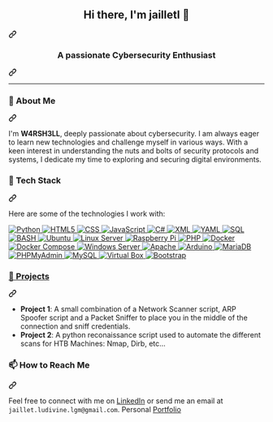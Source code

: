 <article class="markdown-body entry-content container-lg f5" itemprop="text">
  <div class="markdown-heading" dir="auto">
    <h1 align="center" class="heading-element" dir="auto">Hi there, I'm jailletl 🐚</h1>
    <a id="user-content-hi-there-im-jailletl-" class="anchor" aria-label="Permalink: Hi there, I'm jailletl 🐚" href="#hi-there-im-jailletl-">
      <svg class="octicon octicon-link" viewBox="0 0 16 16" version="1.1" width="16" height="16" aria-hidden="true"><path d="m7.775 3.275 1.25-1.25a3.5 3.5 0 1 1 4.95 4.95l-2.5 2.5a3.5 3.5 0 0 1-4.95 0 .751.751 0 0 1 .018-1.042.751.751 0 0 1 1.042-.018 1.998 1.998 0 0 0 2.83 0l2.5-2.5a2.002 2.002 0 0 0-2.83-2.83l-1.25 1.25a.751.751 0 0 1-1.042-.018.751.751 0 0 1-.018-1.042Zm-4.69 9.64a1.998 1.998 0 0 0 2.83 0l1.25-1.25a.751.751 0 0 1 1.042.018.751.751 0 0 1 .018 1.042l-1.25 1.25a3.5 3.5 0 1 1-4.95-4.95l2.5-2.5a3.5 3.5 0 0 1 4.95 0 .751.751 0 0 1-.018 1.042.751.751 0 0 1-1.042.018 1.998 1.998 0 0 0-2.83 0l-2.5 2.5a1.998 1.998 0 0 0 0 2.83Z"></path></svg>
    </a>
  </div>
<div class="markdown-heading" dir="auto">
  <h3 align="center" class="heading-element" dir="auto">A passionate Cybersecurity Enthusiast</h3>
  <a id="user-content-a-passionate-cybersecurity-enthusiast" class="anchor" aria-label="Permalink: A passionate Cybersecurity Enthusiast" href="#a-passionate-cybersecurity-enthusiast">
    <svg class="octicon octicon-link" viewBox="0 0 16 16" version="1.1" width="16" height="16" aria-hidden="true"><path d="m7.775 3.275 1.25-1.25a3.5 3.5 0 1 1 4.95 4.95l-2.5 2.5a3.5 3.5 0 0 1-4.95 0 .751.751 0 0 1 .018-1.042.751.751 0 0 1 1.042-.018 1.998 1.998 0 0 0 2.83 0l2.5-2.5a2.002 2.002 0 0 0-2.83-2.83l-1.25 1.25a.751.751 0 0 1-1.042-.018.751.751 0 0 1-.018-1.042Zm-4.69 9.64a1.998 1.998 0 0 0 2.83 0l1.25-1.25a.751.751 0 0 1 1.042.018.751.751 0 0 1 .018 1.042l-1.25 1.25a3.5 3.5 0 1 1-4.95-4.95l2.5-2.5a3.5 3.5 0 0 1 4.95 0 .751.751 0 0 1-.018 1.042.751.751 0 0 1-1.042.018 1.998 1.998 0 0 0-2.83 0l-2.5 2.5a1.998 1.998 0 0 0 0 2.83Z"></path></svg>
  </a>
</div>
<hr>
<div class="markdown-heading" dir="auto">
  <h3 class="heading-element" dir="auto">🌱 About Me</h3>
  <a id="user-content--about-me" class="anchor" aria-label="Permalink: 🌱 About Me" href="#-about-me">
    <svg class="octicon octicon-link" viewBox="0 0 16 16" version="1.1" width="16" height="16" aria-hidden="true"><path d="m7.775 3.275 1.25-1.25a3.5 3.5 0 1 1 4.95 4.95l-2.5 2.5a3.5 3.5 0 0 1-4.95 0 .751.751 0 0 1 .018-1.042.751.751 0 0 1 1.042-.018 1.998 1.998 0 0 0 2.83 0l2.5-2.5a2.002 2.002 0 0 0-2.83-2.83l-1.25 1.25a.751.751 0 0 1-1.042-.018.751.751 0 0 1-.018-1.042Zm-4.69 9.64a1.998 1.998 0 0 0 2.83 0l1.25-1.25a.751.751 0 0 1 1.042.018.751.751 0 0 1 .018 1.042l-1.25 1.25a3.5 3.5 0 1 1-4.95-4.95l2.5-2.5a3.5 3.5 0 0 1 4.95 0 .751.751 0 0 1-.018 1.042.751.751 0 0 1-1.042.018 1.998 1.998 0 0 0-2.83 0l-2.5 2.5a1.998 1.998 0 0 0 0 2.83Z"></path></svg>
  </a>
</div>
<p dir="auto">I'm <strong>W4RSH3LL</strong>, deeply passionate about cybersecurity. I am always eager to learn new technologies and challenge myself in various ways. With a keen interest in understanding the nuts and bolts of security protocols and systems, I dedicate my time to exploring and securing digital environments.</p>
  
<div class="markdown-heading" dir="auto">
  <h3 class="heading-element" dir="auto">💼 Tech Stack</h3>
  <a id="user-content--tech-stack" class="anchor" aria-label="Permalink: 💼 Tech Stack" href="#-tech-stack">
    <svg class="octicon octicon-link" viewBox="0 0 16 16" version="1.1" width="16" height="16" aria-hidden="true"><path d="m7.775 3.275 1.25-1.25a3.5 3.5 0 1 1 4.95 4.95l-2.5 2.5a3.5 3.5 0 0 1-4.95 0 .751.751 0 0 1 .018-1.042.751.751 0 0 1 1.042-.018 1.998 1.998 0 0 0 2.83 0l2.5-2.5a2.002 2.002 0 0 0-2.83-2.83l-1.25 1.25a.751.751 0 0 1-1.042-.018.751.751 0 0 1-.018-1.042Zm-4.69 9.64a1.998 1.998 0 0 0 2.83 0l1.25-1.25a.751.751 0 0 1 1.042.018.751.751 0 0 1 .018 1.042l-1.25 1.25a3.5 3.5 0 1 1-4.95-4.95l2.5-2.5a3.5 3.5 0 0 1 4.95 0 .751.751 0 0 1-.018 1.042.751.751 0 0 1-1.042.018 1.998 1.998 0 0 0-2.83 0l-2.5 2.5a1.998 1.998 0 0 0 0 2.83Z"></path></svg>
  </a>
</div>
<p dir="auto">Here are some of the technologies I work with:</p>
<p dir="auto"><a target="_blank" rel="noopener noreferrer nofollow" href="https://camo.githubusercontent.com/55e4079e69ec5d8246620ecff24ed093877ab0f9011e71d8dec0a2c460c886ab/68747470733a2f2f696d672e736869656c64732e696f2f62616467652f507974686f6e2d3337373641423f7374796c653d666f722d7468652d6261646765266c6f676f3d707974686f6e266c6f676f436f6c6f723d7768697465">
  <img src="https://camo.githubusercontent.com/55e4079e69ec5d8246620ecff24ed093877ab0f9011e71d8dec0a2c460c886ab/68747470733a2f2f696d672e736869656c64732e696f2f62616467652f507974686f6e2d3337373641423f7374796c653d666f722d7468652d6261646765266c6f676f3d707974686f6e266c6f676f436f6c6f723d7768697465" alt="Python" data-canonical-src="https://img.shields.io/badge/Python-3776AB?style=for-the-badge&amp;logo=python&amp;logoColor=white" style="max-width: 100%;">
</a>
<a target="_blank" rel="noopener noreferrer nofollow" href="https://camo.githubusercontent.com/bfe6a48836e87b13a16f1f56f88fee428475c2ac29247992ec9b8bcc7154f881/68747470733a2f2f696d672e736869656c64732e696f2f62616467652f48544d4c352d4533344632363f7374796c653d666f722d7468652d6261646765266c6f676f3d68746d6c35266c6f676f436f6c6f723d7768697465">
  <img src="https://camo.githubusercontent.com/bfe6a48836e87b13a16f1f56f88fee428475c2ac29247992ec9b8bcc7154f881/68747470733a2f2f696d672e736869656c64732e696f2f62616467652f48544d4c352d4533344632363f7374796c653d666f722d7468652d6261646765266c6f676f3d68746d6c35266c6f676f436f6c6f723d7768697465" alt="HTML5" data-canonical-src="https://img.shields.io/badge/HTML5-E34F26?style=for-the-badge&amp;logo=html5&amp;logoColor=white" style="max-width: 100%;">
</a>
<a target="_blank" rel="noopener noreferrer nofollow" href="https://camo.githubusercontent.com/e81632a0d432b310927ef89734915f946e84369709d10894c7fa78501c7d68ac/68747470733a2f2f696d672e736869656c64732e696f2f62616467652f4353532d3135373242363f7374796c653d666f722d7468652d6261646765266c6f676f3d63737333266c6f676f436f6c6f723d7768697465">
  <img src="https://camo.githubusercontent.com/e81632a0d432b310927ef89734915f946e84369709d10894c7fa78501c7d68ac/68747470733a2f2f696d672e736869656c64732e696f2f62616467652f4353532d3135373242363f7374796c653d666f722d7468652d6261646765266c6f676f3d63737333266c6f676f436f6c6f723d7768697465" alt="CSS" data-canonical-src="https://img.shields.io/badge/CSS-1572B6?style=for-the-badge&amp;logo=css3&amp;logoColor=white" style="max-width: 100%;">
</a>
<a target="_blank" rel="noopener noreferrer nofollow" href="https://camo.githubusercontent.com/84372c7d2f1a7308844360ecad82d49b3f6cbc068a0c5e31aeea6ca5344b77ba/68747470733a2f2f696d672e736869656c64732e696f2f62616467652f4a6176615363726970742d4637444631453f7374796c653d666f722d7468652d6261646765266c6f676f3d6a617661736372697074266c6f676f436f6c6f723d626c61636b">
  <img src="https://camo.githubusercontent.com/84372c7d2f1a7308844360ecad82d49b3f6cbc068a0c5e31aeea6ca5344b77ba/68747470733a2f2f696d672e736869656c64732e696f2f62616467652f4a6176615363726970742d4637444631453f7374796c653d666f722d7468652d6261646765266c6f676f3d6a617661736372697074266c6f676f436f6c6f723d626c61636b" alt="JavaScript" data-canonical-src="https://img.shields.io/badge/JavaScript-F7DF1E?style=for-the-badge&amp;logo=javascript&amp;logoColor=black" style="max-width: 100%;">
</a>
<a target="_blank" rel="noopener noreferrer nofollow" href="https://camo.githubusercontent.com/20b9177e58a90fa0d7b42200f157f22089e4ae9f781ed98293d1de3b69486590/68747470733a2f2f696d672e736869656c64732e696f2f62616467652f432532332d3233393132303f7374796c653d666f722d7468652d6261646765266c6f676f3d632d7368617270266c6f676f436f6c6f723d7768697465">
  <img src="https://camo.githubusercontent.com/20b9177e58a90fa0d7b42200f157f22089e4ae9f781ed98293d1de3b69486590/68747470733a2f2f696d672e736869656c64732e696f2f62616467652f432532332d3233393132303f7374796c653d666f722d7468652d6261646765266c6f676f3d632d7368617270266c6f676f436f6c6f723d7768697465" alt="C#" data-canonical-src="https://img.shields.io/badge/C%23-239120?style=for-the-badge&amp;logo=c-sharp&amp;logoColor=white" style="max-width: 100%;">
</a>
<a target="_blank" rel="noopener noreferrer nofollow" href="https://camo.githubusercontent.com/716239c187b9c3e2d6c4c9f04837822fc07ac0bd0cc90c562b345b20587fea41/68747470733a2f2f696d672e736869656c64732e696f2f62616467652f584d4c2d3030373742353f7374796c653d666f722d7468652d6261646765266c6f676f3d786d6c266c6f676f436f6c6f723d7768697465">
  <img src="https://camo.githubusercontent.com/716239c187b9c3e2d6c4c9f04837822fc07ac0bd0cc90c562b345b20587fea41/68747470733a2f2f696d672e736869656c64732e696f2f62616467652f584d4c2d3030373742353f7374796c653d666f722d7468652d6261646765266c6f676f3d786d6c266c6f676f436f6c6f723d7768697465" alt="XML" data-canonical-src="https://img.shields.io/badge/XML-0077B5?style=for-the-badge&amp;logo=xml&amp;logoColor=white" style="max-width: 100%;">
</a>
<a target="_blank" rel="noopener noreferrer nofollow" href="https://camo.githubusercontent.com/245e69ce454c725ab6504342a4662ee67379bd11d1afea843036a25172a395ba/68747470733a2f2f696d672e736869656c64732e696f2f62616467652f59414d4c2d3042304331303f7374796c653d666f722d7468652d6261646765266c6f676f3d79616d6c266c6f676f436f6c6f723d7768697465">
  <img src="https://camo.githubusercontent.com/245e69ce454c725ab6504342a4662ee67379bd11d1afea843036a25172a395ba/68747470733a2f2f696d672e736869656c64732e696f2f62616467652f59414d4c2d3042304331303f7374796c653d666f722d7468652d6261646765266c6f676f3d79616d6c266c6f676f436f6c6f723d7768697465" alt="YAML" data-canonical-src="https://img.shields.io/badge/YAML-0B0C10?style=for-the-badge&amp;logo=yaml&amp;logoColor=white" style="max-width: 100%;">
</a>
<a target="_blank" rel="noopener noreferrer nofollow" href="https://camo.githubusercontent.com/9088c72fb136a96a8290340374660363570d7eb2d38126cab54415ab9b68c050/68747470733a2f2f696d672e736869656c64732e696f2f62616467652f53514c2d3434373941313f7374796c653d666f722d7468652d6261646765266c6f676f3d6d7973716c266c6f676f436f6c6f723d7768697465">
  <img src="https://camo.githubusercontent.com/9088c72fb136a96a8290340374660363570d7eb2d38126cab54415ab9b68c050/68747470733a2f2f696d672e736869656c64732e696f2f62616467652f53514c2d3434373941313f7374796c653d666f722d7468652d6261646765266c6f676f3d6d7973716c266c6f676f436f6c6f723d7768697465" alt="SQL" data-canonical-src="https://img.shields.io/badge/SQL-4479A1?style=for-the-badge&amp;logo=mysql&amp;logoColor=white" style="max-width: 100%;">
</a>
<a target="_blank" rel="noopener noreferrer nofollow" href="https://camo.githubusercontent.com/39a5645f57ed6362b500f5a2c4c9de9fd97254d7350183c912dcab82e73ed303/68747470733a2f2f696d672e736869656c64732e696f2f62616467652f424153482d3445414132353f7374796c653d666f722d7468652d6261646765266c6f676f3d676e752d62617368266c6f676f436f6c6f723d7768697465">
  <img src="https://camo.githubusercontent.com/39a5645f57ed6362b500f5a2c4c9de9fd97254d7350183c912dcab82e73ed303/68747470733a2f2f696d672e736869656c64732e696f2f62616467652f424153482d3445414132353f7374796c653d666f722d7468652d6261646765266c6f676f3d676e752d62617368266c6f676f436f6c6f723d7768697465" alt="BASH" data-canonical-src="https://img.shields.io/badge/BASH-4EAA25?style=for-the-badge&amp;logo=gnu-bash&amp;logoColor=white" style="max-width: 100%;">
</a>
<a target="_blank" rel="noopener noreferrer nofollow" href="https://camo.githubusercontent.com/b51b672b44d8445dbcc388e0beb6122800b2620264b029c1d0d985f94f6e9732/68747470733a2f2f696d672e736869656c64732e696f2f62616467652f5562756e74752d4539353432303f7374796c653d666f722d7468652d6261646765266c6f676f3d7562756e7475266c6f676f436f6c6f723d7768697465">
  <img src="https://camo.githubusercontent.com/b51b672b44d8445dbcc388e0beb6122800b2620264b029c1d0d985f94f6e9732/68747470733a2f2f696d672e736869656c64732e696f2f62616467652f5562756e74752d4539353432303f7374796c653d666f722d7468652d6261646765266c6f676f3d7562756e7475266c6f676f436f6c6f723d7768697465" alt="Ubuntu" data-canonical-src="https://img.shields.io/badge/Ubuntu-E95420?style=for-the-badge&amp;logo=ubuntu&amp;logoColor=white" style="max-width: 100%;">
</a>
<a target="_blank" rel="noopener noreferrer nofollow" href="https://camo.githubusercontent.com/4828ff72dfb08b8795218e349767094bded8779e0c3732c5bc25c3f1cd7d5bca/68747470733a2f2f696d672e736869656c64732e696f2f62616467652f4c696e75785f5365727665722d4643433632343f7374796c653d666f722d7468652d6261646765266c6f676f3d6c696e7578266c6f676f436f6c6f723d626c61636b">
  <img src="https://camo.githubusercontent.com/4828ff72dfb08b8795218e349767094bded8779e0c3732c5bc25c3f1cd7d5bca/68747470733a2f2f696d672e736869656c64732e696f2f62616467652f4c696e75785f5365727665722d4643433632343f7374796c653d666f722d7468652d6261646765266c6f676f3d6c696e7578266c6f676f436f6c6f723d626c61636b" alt="Linux Server" data-canonical-src="https://img.shields.io/badge/Linux_Server-FCC624?style=for-the-badge&amp;logo=linux&amp;logoColor=black" style="max-width: 100%;">
</a>
<a target="_blank" rel="noopener noreferrer nofollow" href="https://camo.githubusercontent.com/b1d3e63e6444fd7f7fa393bf314df58477581d778b7914658503ec664c8096dc/68747470733a2f2f696d672e736869656c64732e696f2f62616467652f5261737062657272795f50692d4132323834363f7374796c653d666f722d7468652d6261646765266c6f676f3d7261737062657272792d7069266c6f676f436f6c6f723d7768697465">
  <img src="https://camo.githubusercontent.com/b1d3e63e6444fd7f7fa393bf314df58477581d778b7914658503ec664c8096dc/68747470733a2f2f696d672e736869656c64732e696f2f62616467652f5261737062657272795f50692d4132323834363f7374796c653d666f722d7468652d6261646765266c6f676f3d7261737062657272792d7069266c6f676f436f6c6f723d7768697465" alt="Raspberry Pi" data-canonical-src="https://img.shields.io/badge/Raspberry_Pi-A22846?style=for-the-badge&amp;logo=raspberry-pi&amp;logoColor=white" style="max-width: 100%;">
</a>
<a target="_blank" rel="noopener noreferrer nofollow" href="https://camo.githubusercontent.com/81521ffdf464b6ccf96d80afb03d73edac19d56d28ee212174d802bbf47ad146/68747470733a2f2f696d672e736869656c64732e696f2f62616467652f5048502d3737374242343f7374796c653d666f722d7468652d6261646765266c6f676f3d706870266c6f676f436f6c6f723d7768697465">
  <img src="https://camo.githubusercontent.com/81521ffdf464b6ccf96d80afb03d73edac19d56d28ee212174d802bbf47ad146/68747470733a2f2f696d672e736869656c64732e696f2f62616467652f5048502d3737374242343f7374796c653d666f722d7468652d6261646765266c6f676f3d706870266c6f676f436f6c6f723d7768697465" alt="PHP" data-canonical-src="https://img.shields.io/badge/PHP-777BB4?style=for-the-badge&amp;logo=php&amp;logoColor=white" style="max-width: 100%;">
</a>
<a target="_blank" rel="noopener noreferrer nofollow" href="https://camo.githubusercontent.com/cab240f85acd73c8eca7b1f3b8bb06ef0c4357e99f29b0c71f7d6e621909b32c/68747470733a2f2f696d672e736869656c64732e696f2f62616467652f446f636b65722d3234393645443f7374796c653d666f722d7468652d6261646765266c6f676f3d646f636b6572266c6f676f436f6c6f723d7768697465">
  <img src="https://camo.githubusercontent.com/cab240f85acd73c8eca7b1f3b8bb06ef0c4357e99f29b0c71f7d6e621909b32c/68747470733a2f2f696d672e736869656c64732e696f2f62616467652f446f636b65722d3234393645443f7374796c653d666f722d7468652d6261646765266c6f676f3d646f636b6572266c6f676f436f6c6f723d7768697465" alt="Docker" data-canonical-src="https://img.shields.io/badge/Docker-2496ED?style=for-the-badge&amp;logo=docker&amp;logoColor=white" style="max-width: 100%;">
</a>
<a target="_blank" rel="noopener noreferrer nofollow" href="https://camo.githubusercontent.com/72e3632cf32f9d5118615a87d8d00d965faf1435c53d44b432e4fa5770dfbf7f/68747470733a2f2f696d672e736869656c64732e696f2f62616467652f446f636b65725f436f6d706f73652d3234393645443f7374796c653d666f722d7468652d6261646765266c6f676f3d646f636b6572266c6f676f436f6c6f723d7768697465">
  <img src="https://camo.githubusercontent.com/72e3632cf32f9d5118615a87d8d00d965faf1435c53d44b432e4fa5770dfbf7f/68747470733a2f2f696d672e736869656c64732e696f2f62616467652f446f636b65725f436f6d706f73652d3234393645443f7374796c653d666f722d7468652d6261646765266c6f676f3d646f636b6572266c6f676f436f6c6f723d7768697465" alt="Docker Compose" data-canonical-src="https://img.shields.io/badge/Docker_Compose-2496ED?style=for-the-badge&amp;logo=docker&amp;logoColor=white" style="max-width: 100%;">
</a>
<a target="_blank" rel="noopener noreferrer nofollow" href="https://camo.githubusercontent.com/b611f0de8701a9d6fa195a35dfaab1dacd9442da5826194db94ebd99e194ddfe/68747470733a2f2f696d672e736869656c64732e696f2f62616467652f57696e646f77735f5365727665722d3030373844343f7374796c653d666f722d7468652d6261646765266c6f676f3d77696e646f7773266c6f676f436f6c6f723d7768697465">
  <img src="https://camo.githubusercontent.com/b611f0de8701a9d6fa195a35dfaab1dacd9442da5826194db94ebd99e194ddfe/68747470733a2f2f696d672e736869656c64732e696f2f62616467652f57696e646f77735f5365727665722d3030373844343f7374796c653d666f722d7468652d6261646765266c6f676f3d77696e646f7773266c6f676f436f6c6f723d7768697465" alt="Windows Server" data-canonical-src="https://img.shields.io/badge/Windows_Server-0078D4?style=for-the-badge&amp;logo=windows&amp;logoColor=white" style="max-width: 100%;">
</a>
<a target="_blank" rel="noopener noreferrer nofollow" href="https://camo.githubusercontent.com/66026fda6609a765046d4031f4be576ead172d7852e9966d84feae175fa246dd/68747470733a2f2f696d672e736869656c64732e696f2f62616467652f4170616368652d4432323132383f7374796c653d666f722d7468652d6261646765266c6f676f3d617061636865266c6f676f436f6c6f723d7768697465">
  <img src="https://camo.githubusercontent.com/66026fda6609a765046d4031f4be576ead172d7852e9966d84feae175fa246dd/68747470733a2f2f696d672e736869656c64732e696f2f62616467652f4170616368652d4432323132383f7374796c653d666f722d7468652d6261646765266c6f676f3d617061636865266c6f676f436f6c6f723d7768697465" alt="Apache" data-canonical-src="https://img.shields.io/badge/Apache-D22128?style=for-the-badge&amp;logo=apache&amp;logoColor=white" style="max-width: 100%;">
</a>
<a target="_blank" rel="noopener noreferrer nofollow" href="https://camo.githubusercontent.com/8501aea187c509d70640bb995ad13766f9eb5e1d3d4097acb39480be1c084439/68747470733a2f2f696d672e736869656c64732e696f2f62616467652f41726475696e6f2d3030393739443f7374796c653d666f722d7468652d6261646765266c6f676f3d61726475696e6f266c6f676f436f6c6f723d7768697465">
  <img src="https://camo.githubusercontent.com/8501aea187c509d70640bb995ad13766f9eb5e1d3d4097acb39480be1c084439/68747470733a2f2f696d672e736869656c64732e696f2f62616467652f41726475696e6f2d3030393739443f7374796c653d666f722d7468652d6261646765266c6f676f3d61726475696e6f266c6f676f436f6c6f723d7768697465" alt="Arduino" data-canonical-src="https://img.shields.io/badge/Arduino-00979D?style=for-the-badge&amp;logo=arduino&amp;logoColor=white" style="max-width: 100%;">
</a>
<a target="_blank" rel="noopener noreferrer nofollow" href="https://camo.githubusercontent.com/5c675f5452920ec5d27c151c9c8da848754ebf1064226745c55b07bead76223c/68747470733a2f2f696d672e736869656c64732e696f2f62616467652f4d6172696144422d3030333534353f7374796c653d666f722d7468652d6261646765266c6f676f3d6d617269616462266c6f676f436f6c6f723d7768697465">
  <img src="https://camo.githubusercontent.com/5c675f5452920ec5d27c151c9c8da848754ebf1064226745c55b07bead76223c/68747470733a2f2f696d672e736869656c64732e696f2f62616467652f4d6172696144422d3030333534353f7374796c653d666f722d7468652d6261646765266c6f676f3d6d617269616462266c6f676f436f6c6f723d7768697465" alt="MariaDB" data-canonical-src="https://img.shields.io/badge/MariaDB-003545?style=for-the-badge&amp;logo=mariadb&amp;logoColor=white" style="max-width: 100%;">
</a>
<a target="_blank" rel="noopener noreferrer nofollow" href="https://camo.githubusercontent.com/6ef5d6f427879c462f854fec740ed83363d87b56b8b9ab1c2eda7710a7224d02/68747470733a2f2f696d672e736869656c64732e696f2f62616467652f5048504d7941646d696e2d3643373841463f7374796c653d666f722d7468652d6261646765266c6f676f3d7068706d7961646d696e266c6f676f436f6c6f723d7768697465">
  <img src="https://camo.githubusercontent.com/6ef5d6f427879c462f854fec740ed83363d87b56b8b9ab1c2eda7710a7224d02/68747470733a2f2f696d672e736869656c64732e696f2f62616467652f5048504d7941646d696e2d3643373841463f7374796c653d666f722d7468652d6261646765266c6f676f3d7068706d7961646d696e266c6f676f436f6c6f723d7768697465" alt="PHPMyAdmin" data-canonical-src="https://img.shields.io/badge/PHPMyAdmin-6C78AF?style=for-the-badge&amp;logo=phpmyadmin&amp;logoColor=white" style="max-width: 100%;">
</a>
<a target="_blank" rel="noopener noreferrer nofollow" href="https://camo.githubusercontent.com/38be75272aa009a9a1af1a4091339991926d814bcf2a3e3df8a9b01969480872/68747470733a2f2f696d672e736869656c64732e696f2f62616467652f4d7953514c2d3434373941313f7374796c653d666f722d7468652d6261646765266c6f676f3d6d7973716c266c6f676f436f6c6f723d7768697465">
  <img src="https://camo.githubusercontent.com/38be75272aa009a9a1af1a4091339991926d814bcf2a3e3df8a9b01969480872/68747470733a2f2f696d672e736869656c64732e696f2f62616467652f4d7953514c2d3434373941313f7374796c653d666f722d7468652d6261646765266c6f676f3d6d7973716c266c6f676f436f6c6f723d7768697465" alt="MySQL" data-canonical-src="https://img.shields.io/badge/MySQL-4479A1?style=for-the-badge&amp;logo=mysql&amp;logoColor=white" style="max-width: 100%;">
</a>
<a target="_blank" rel="noopener noreferrer nofollow" href="https://camo.githubusercontent.com/85f6f1c725825021817ea571d4b92df1cc6513671557867849acb4e92774eb54/68747470733a2f2f696d672e736869656c64732e696f2f62616467652f5669727475616c5f426f782d3138334136313f7374796c653d666f722d7468652d6261646765266c6f676f3d7669727475616c626f78266c6f676f436f6c6f723d7768697465">
  <img src="https://camo.githubusercontent.com/85f6f1c725825021817ea571d4b92df1cc6513671557867849acb4e92774eb54/68747470733a2f2f696d672e736869656c64732e696f2f62616467652f5669727475616c5f426f782d3138334136313f7374796c653d666f722d7468652d6261646765266c6f676f3d7669727475616c626f78266c6f676f436f6c6f723d7768697465" alt="Virtual Box" data-canonical-src="https://img.shields.io/badge/Virtual_Box-183A61?style=for-the-badge&amp;logo=virtualbox&amp;logoColor=white" style="max-width: 100%;">
</a>
<a target="_blank" rel="noopener noreferrer nofollow" href="https://camo.githubusercontent.com/ad6f617787b134cfded321cdf5abf6c15914258e529f45c6e4c43f80a15c7194/68747470733a2f2f696d672e736869656c64732e696f2f62616467652f426f6f7473747261702d3739353242333f7374796c653d666f722d7468652d6261646765266c6f676f3d626f6f747374726170266c6f676f436f6c6f723d7768697465">
  <img src="https://camo.githubusercontent.com/ad6f617787b134cfded321cdf5abf6c15914258e529f45c6e4c43f80a15c7194/68747470733a2f2f696d672e736869656c64732e696f2f62616467652f426f6f7473747261702d3739353242333f7374796c653d666f722d7468652d6261646765266c6f676f3d626f6f747374726170266c6f676f436f6c6f723d7768697465" alt="Bootstrap" data-canonical-src="https://img.shields.io/badge/Bootstrap-7952B3?style=for-the-badge&amp;logo=bootstrap&amp;logoColor=white" style="max-width: 100%;">
</p>
<div class="markdown-heading" dir="auto">
  <h3 class="heading-element" dir="auto">🚀 Projects</h3>
  <a id="user-content--projects" class="anchor" aria-label="Permalink: 🚀 Projects" href="#-projects">
    <svg class="octicon octicon-link" viewBox="0 0 16 16" version="1.1" width="16" height="16" aria-hidden="true"><path d="m7.775 3.275 1.25-1.25a3.5 3.5 0 1 1 4.95 4.95l-2.5 2.5a3.5 3.5 0 0 1-4.95 0 .751.751 0 0 1 .018-1.042.751.751 0 0 1 1.042-.018 1.998 1.998 0 0 0 2.83 0l2.5-2.5a2.002 2.002 0 0 0-2.83-2.83l-1.25 1.25a.751.751 0 0 1-1.042-.018.751.751 0 0 1-.018-1.042Zm-4.69 9.64a1.998 1.998 0 0 0 2.83 0l1.25-1.25a.751.751 0 0 1 1.042.018.751.751 0 0 1 .018 1.042l-1.25 1.25a3.5 3.5 0 1 1-4.95-4.95l2.5-2.5a3.5 3.5 0 0 1 4.95 0 .751.751 0 0 1-.018 1.042.751.751 0 0 1-1.042.018 1.998 1.998 0 0 0-2.83 0l-2.5 2.5a1.998 1.998 0 0 0 0 2.83Z"></path></svg>
  </a>
</div>
<ul dir="auto">
<li><strong>Project 1</strong>: A small combination of a Network Scanner script, ARP Spoofer script and a Packet Sniffer to place you in the middle of the connection and sniff credentials.</li>
<li><strong>Project 2</strong>: A python reconaissance script used to automate the different scans for HTB Machines: Nmap, Dirb, etc...</li>
</ul>
<div class="markdown-heading" dir="auto">
  <h3 class="heading-element" dir="auto">📫 How to Reach Me</h3>
  <a id="user-content--how-to-reach-me" class="anchor" aria-label="Permalink: 📫 How to Reach Me" href="#-how-to-reach-me">
    <svg class="octicon octicon-link" viewBox="0 0 16 16" version="1.1" width="16" height="16" aria-hidden="true"><path d="m7.775 3.275 1.25-1.25a3.5 3.5 0 1 1 4.95 4.95l-2.5 2.5a3.5 3.5 0 0 1-4.95 0 .751.751 0 0 1 .018-1.042.751.751 0 0 1 1.042-.018 1.998 1.998 0 0 0 2.83 0l2.5-2.5a2.002 2.002 0 0 0-2.83-2.83l-1.25 1.25a.751.751 0 0 1-1.042-.018.751.751 0 0 1-.018-1.042Zm-4.69 9.64a1.998 1.998 0 0 0 2.83 0l1.25-1.25a.751.751 0 0 1 1.042.018.751.751 0 0 1 .018 1.042l-1.25 1.25a3.5 3.5 0 1 1-4.95-4.95l2.5-2.5a3.5 3.5 0 0 1 4.95 0 .751.751 0 0 1-.018 1.042.751.751 0 0 1-1.042.018 1.998 1.998 0 0 0-2.83 0l-2.5 2.5a1.998 1.998 0 0 0 0 2.83Z"></path></svg>
  </a>
</div>
<p dir="auto">Feel free to connect with me on <a href="https://www.linkedin.com/in/ludivine-jaillet-861693226/" rel="nofollow">LinkedIn</a> or send me an email at <code>jaillet.ludivine.lgm@gmail.com</code>.
Personal <a href="" rel="nofollow">Portfolio</a>
</p>
</article>
